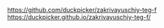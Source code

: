https://github.com/duckpicker/zakrivayuschiy-teg-f
https://duckpicker.github.io/zakrivayuschiy-teg-f/